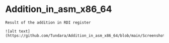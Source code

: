 # Addition_in_asm_x86_64

```
Result of the addition in RDI register

![alt text](https://github.com/Tundara/Addition_in_asm_x86_64/blob/main/Screenshot_26.png)
```
